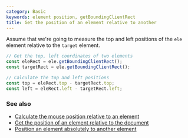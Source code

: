 ```yaml
---
category: Basic
keywords: element position, getBoundingClientRect
title: Get the position of an element relative to another
---
```


Assume that we're going to measure the top and left positions of the `ele` element relative to the `target` element.

```js
// Get the top, left coordinates of two elements
const eleRect = ele.getBoundingClientRect();
const targetRect = ele.getBoundingClientRect();

// Calculate the top and left positions
const top = eleRect.top - targetRect.top;
const left = eleRect.left - targetRect.left;
```

### See also

-   [Calculate the mouse position relative to an element](/calculate-the-mouse-position-relative-to-an-element)
-   [Get the position of an element relative to the document](/get-the-position-of-an-element-relative-to-the-document)
-   [Position an element absolutely to another element](/position-an-element-absolutely-to-another-element)
